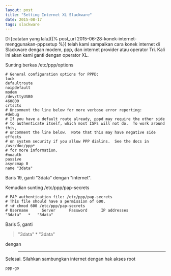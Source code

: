 ```yaml
---
layout: post
title: "Setting Internet XL Slackware"
date: 2015-08-17
tags: slackware
---
```

Di [catatan yang lalu]({% post_url 2015-06-28-konek-internet-menggunakan-pppsetup %}) telah kami sampaikan cara konek internet di Slackware dengan modem, ppp, dan internet provider atau operator Tri. Kali ini akan kami ganti dengan operator XL.

Sunting berkas /etc/ppp/options
```
# General configuration options for PPPD:
lock
defaultroute
noipdefault
modem
/dev/ttyUSB0
460800
crtscts
# Uncomment the line below for more verbose error reporting:
#debug
# If you have a default route already, pppd may require the other side
# to authenticate itself, which most ISPs will not do.  To work around this,
# uncomment the line below.  Note that this may have negative side effects
# on system security if you allow PPP dialins.  See the docs in /usr/doc/ppp*
# for more information.
#noauth
passive
asyncmap 0
name "3data"
```

Baris 19, ganti "3data" dengan "internet".

Kemudian sunting /etc/ppp/pap-secrets
```
# PAP authentication file: /etc/ppp/pap-secrets
# This file should have a permission of 600.
# ~# chmod 600 /etc/ppp/pap-secrets
# Username      Server      Password      IP addresses
"3data"   *   "3data"
```
Baris 5, ganti

> "3data"   *   "3data"

dengan

> *    *    *

Selesai. Silahkan sambungkan internet dengan hak akses root
```
ppp-go
```


